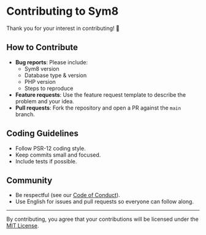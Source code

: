 # Contributing to Sym8

Thank you for your interest in contributing! 🎉

## How to Contribute
- __Bug reports__: Please include:
  - Sym8 version
  - Database type & version
  - PHP version
  - Steps to reproduce
- __Feature requests__: Use the feature request template to describe the problem and your idea.
- __Pull requests__: Fork the repository and open a PR against the `main` branch.

## Coding Guidelines
- Follow PSR-12 coding style.
- Keep commits small and focused.
- Include tests if possible.

## Community
- Be respectful (see our [Code of Conduct](./CODE_OF_CONDUCT.md)).
- Use English for issues and pull requests so everyone can follow along.

---

By contributing, you agree that your contributions will be licensed under the [MIT License](./LICENSE).
